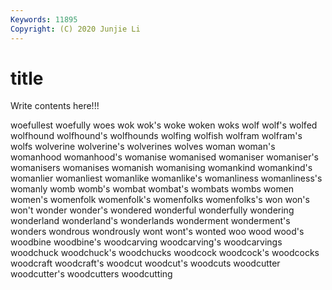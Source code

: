 ```yaml
---
Keywords: 11895
Copyright: (C) 2020 Junjie Li
---
```


# title

Write contents here!!!
 
woefullest 
woefully
woes 
wok 
wok's 
woke 
woken 
woks 
wolf 
wolf's 
wolfed 
wolfhound
wolfhound's 
wolfhounds 
wolfing 
wolfish 
wolfram 
wolfram's 
wolfs 
wolverine 
wolverine's 
wolverines
wolves 
woman 
woman's 
womanhood 
womanhood's 
womanise 
womanised 
womaniser 
womaniser's 
womanisers
womanises 
womanish 
womanising 
womankind 
womankind's 
womanlier 
womanliest 
womanlike 
womanlike's 
womanliness
womanliness's 
womanly 
womb 
womb's 
wombat 
wombat's 
wombats 
wombs 
women 
women's
womenfolk 
womenfolk's 
womenfolks 
womenfolks's 
won 
won's 
won't 
wonder 
wonder's 
wondered
wonderful 
wonderfully 
wondering 
wonderland 
wonderland's 
wonderlands 
wonderment 
wonderment's 
wonders 
wondrous
wondrously 
wont 
wont's 
wonted 
woo 
wood 
wood's 
woodbine 
woodbine's 
woodcarving
woodcarving's 
woodcarvings 
woodchuck 
woodchuck's 
woodchucks 
woodcock 
woodcock's 
woodcocks 
woodcraft 
woodcraft's
woodcut 
woodcut's 
woodcuts 
woodcutter 
woodcutter's 
woodcutters 
woodcutting 
